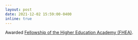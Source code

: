 ```yaml
---
layout: post
date: 2021-12-02 15:59:00-0400
inline: true
---
```


Awarded [Fellowship of the Higher Education Academy (FHEA)](https://www.advance-he.ac.uk/fellowship/fellowship).
